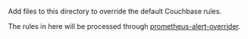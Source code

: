 Add files to this directory to override the default Couchbase rules.

The rules in here will be processed through [prometheus-alert-overrider](https://github.com/lablabs/prometheus-alert-overrider).
